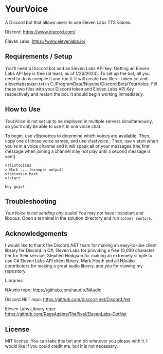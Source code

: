 # YourVoice
A Discord bot that allows users to use Eleven Labs TTS voices.

Discord: https://www.discord.com/

Eleven Labs: https://www.elevenlabs.io/

## Requirements / Setup
You'll need a Discord bot and an Eleven Labs API key. Getting an Eleven Labs API key is free (at least, as of 1/26/2024).
To set up the bot, all you need to do is compile it and run it. It will create two files - token.txt and elevenlabstoken.txt in C:/ProgramData/Nuyube/Discord Bots/YourVoice.
Fill these two files with your Discord token and Eleven Labs API Key respectively and restart the bot.
It should begin working immediately.

## How to Use
YourVoice is not set up to be deployed in multiple servers simultaneously, so you'll only be able to use it in one voice chat.

To begin, use v!listvoices to determine which voices are available. Then, copy one of those voice names, and use v!setvoice <voice>. Then, use v!start when you're in a voice channel and it will speak all of your messages (the first message when joining a channel may not play until a second message is sent).

```
v!listvoices
> Mark ... (example output)
v!setvoice Mark
v!start

hey guys!
```
## Troubleshooting
*YourVoice is not sending any audio!*
You may not have libsodium and libopus. Open a terminal in the solution directory and run `dotnet restore`.

## Acknowledgements
I would like to thank the Discord.NET team for making an easy-to-use client library for Discord in C#, 
Eleven Labs for providing a free 10,000 character tier for their service, 
Stephen Hodgson for making an extremely simple to use C# Eleven Labs API client library,
Mark Heath and all NAudio contributors for making a great audio library, 
and *you* for viewing my repository.

Libraries:

NAudio repo: https://github.com/naudio/NAudio

Discord.NET repo: https://github.com/discord-net/Discord.Net

Eleven Labs Library repo: https://github.com/RageAgainstThePixel/ElevenLabs-DotNet

## License
MIT license. You can take this bot and do whatever you please with it. I would like if you could credit me, but it is not necessary. 
